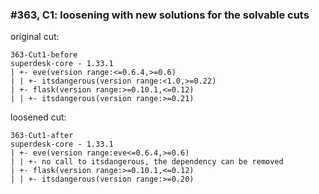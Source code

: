 ### #363, C1: loosening with new solutions for the solvable cuts
original cut:

```
363-Cut1-before
superdesk-core - 1.33.1
| +- eve(version range:<=0.6.4,>=0.6)
| | +- itsdangerous(version range:<1.0,>=0.22)
| +- flask(version range:>=0.10.1,<=0.12)
| | +- itsdangerous(version range:>=0.21)
```




loosened cut:
```
363-Cut1-after
superdesk-core - 1.33.1
| +- eve(version range:eve<=0.6.4,>=0.6)
| | +- no call to itsdangerous, the dependency can be removed
| +- flask(version range:>=0.10.1,<=0.12)
| | +- itsdangerous(version range:>=0.20)
```


